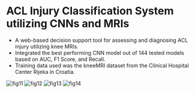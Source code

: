# ACL Injury Classification System utilizing CNNs and MRIs

- A web-based decision support tool for assessing and diagnosing ACL injury utilizing knee MRIs.
- Integrated the best performing CNN model out of 144 tested models based on AUC, F1 Score, and Recall.
- Training data used was the kneeMRI dataset from the  Clinical Hospital Center Rijeka in Croatia.

![fig11](https://github.com/karlostuazon/ACL_Predict/assets/80134317/1a6ccae9-eca3-4611-bbb7-7a1b4378bd25)
![fig12](https://github.com/karlostuazon/ACL_Predict/assets/80134317/ef674e46-a315-4f91-9722-b702e6a31c79)
![fig13](https://github.com/karlostuazon/ACL_Predict/assets/80134317/d1068fd6-53e1-4988-a84b-479a0b352369)
![fig14](https://github.com/karlostuazon/ACL_Predict/assets/80134317/9192a4e7-54f0-4ca3-a766-8e002db906ed)
